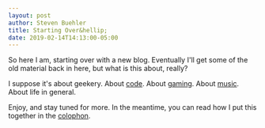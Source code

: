 ```yaml
---
layout: post
author: Steven Buehler
title: Starting Over&hellip;
date: 2019-02-14T14:13:00-05:00
---
```

So here I am, starting over with a new blog. Eventually I'll get some of the old material back in here, but what is this about, really? 

I suppose it's about geekery. About [code](https://gist.github.com/swbuehler). About [gaming](https://fb.gg/doombuggygames). About [music](https://soundcloud.com/inmysilence). About life in general.

Enjoy, and stay tuned for more. In the meantime, you can read how I put this together in the [colophon](/colophon).
